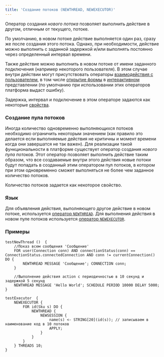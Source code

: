 ```yaml
---
title: 'Создание потоков (NEWTHREAD, NEWEXECUTOR)'
---
```


Оператор создания *нового потока* позволяет выполнить действие в другом, отличным от текущего, потоке. 

По умолчанию, в новом потоке действие выполняется один раз, сразу же после создания этого потока. Однако, при необходимости, действие можно выполнить с заданной задержкой и/или выполнять постоянно через определенный интервал времени. 

Также действие можно выполнить в новом потоке от имени заданного подключения (например некоторого пользователя). В этом случае внутри действии могут присутствовать операторы [взаимодействия с пользователем](User_IS_interaction.md), в том числе [открытие формы](Open_form.md) в [интерактивном](In_an_interactive_view_SHOW_DIALOG_.md) представлении (по умолчанию при использовании этих операторов платформа выдаст ошибку).

Задержка, интервал и подключение в этом операторе задаются как некоторые [свойства](Properties.md).

### Создание пула потоков

Иногда количество одновременно выполняющихся потоков необходимо ограничить некоторым значением (как правило это делается если выполняемые действия не критичны и момент времени когда они завершатся не так важен). Для реализации такой функциональности в платформе существует оператор создания *нового пула потоков.* Этот оператор позволяет выполнить действие таким образом, что все создаваемые внутри этого действия новые потоки будут попадать в созданный этим оператором пул потоков, в котором при этом одновременно сможет выполняться не более чем заданное количество потоков.

Количество потоков задается как некоторое свойство.

### Язык

Для объявления действия, выполняющего другое действие в новом потоке, используется [оператор `NEWTHREAD`](NEWTHREAD_operator.md). Для выполнения действия в новом пуле потоков используется [оператор `NEWEXECUTOR`](NEWEXECUTOR_operator.md).

### Примеры

```lsf
testNewThread ()  {
    //Показ всем сообщения 'Сообщение'
    FOR user(Connection conn) AND connectionStatus(conn) == ConnectionStatus.connectedConnection AND conn != currentConnection() DO {
        NEWTHREAD MESSAGE 'Сообщение'; CONNECTION conn;
    }

    //Выполнение действия action с периодичностью в 10 секунд и задержкой 5 секунд
    NEWTHREAD MESSAGE 'Hello World'; SCHEDULE PERIOD 10000 DELAY 5000;
}
```


```lsf
testExecutor  {
    NEWEXECUTOR {
        FOR id(Sku s) DO {
            NEWTHREAD {
                NEWSESSION {
                    name(s) <- STRING[20](id(s)); // записываем в наименование код в 10 потоков
                    APPLY;
                }
            }
        }
    } THREADS 10;
}
```
